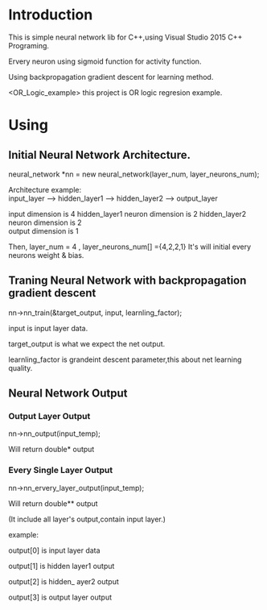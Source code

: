 # Introduction

This is simple neural network lib for C++,using Visual Studio 2015 C++ Programing.

Ervery neuron using sigmoid function for activity function.

Using backpropagation gradient descent for learning method.

<OR_Logic_example> this project is OR logic regresion example.



# Using

## Initial Neural Network Architecture.

neural_network *nn = new neural_network(layer_num, layer_neurons_num);

Architecture example:  
	input_layer -->  hidden_layer1 --> hidden_layer2 --> output_layer

input dimension is 4
hidden_layer1 neuron dimension is 2
hidden_layer2 neuron dimension is 2  					
output dimension is 1

Then, layer_num = 4 , layer_neurons_num[] ={4,2,2,1}
It's will initial every neurons weight & bias. 

## Traning Neural Network with backpropagation gradient descent

nn->nn_train(&target_output, input, learnling_factor);

input is input layer data.

target_output is what we expect the net output. 

learnling_factor is grandeint descent parameter,this about net learning quality.

## Neural Network Output

### Output Layer Output

nn->nn_output(input_temp);
	
Will return double* output

### Every Single Layer Output

nn->nn_ervery_layer_output(input_temp);

Will return double** output

(It include all layer's output,contain input layer.)

example:

output[0] is input layer data

output[1] is hidden layer1 output

output[2] is hidden_ ayer2 output

output[3] is output layer output

 
